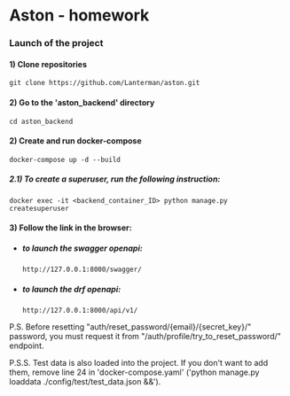 # Aston - homework

### Launch of the project

#### 1) Clone repositories
```
git clone https://github.com/Lanterman/aston.git
```
#### 2) Go to the 'aston_backend' directory
```
cd aston_backend
```
#### 2) Create and run docker-compose
```
docker-compose up -d --build
```
##### 2.1) To create a superuser, run the following instruction:
```
docker exec -it <backend_container_ID> python manage.py createsuperuser
```

#### 3) Follow the link in the browser:
 - ##### to launch the swagger openapi:
    ```
    http://127.0.0.1:8000/swagger/
    ```
 - ##### to launch the drf openapi:
    ```
    http://127.0.0.1:8000/api/v1/
    ```
   
P.S.
Before resetting "auth/reset_password/{email}/{secret_key}/" password, you must request it from "/auth/profile/try_to_reset_password/" endpoint.

P.S.S.
Test data is also loaded into the project. 
If you don't want to add them, remove line 24 in 'docker-compose.yaml' ('python manage.py loaddata ./config/test/test_data.json &&').
